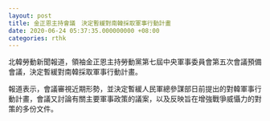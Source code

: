 ```yaml
---
layout: post
title: 金正恩主持會議　決定暫緩對南韓採取軍事行動計畫
date: 2020-06-24 05:37:35.000000000 +08:00
categories: rthk
---
```


北韓勞動新聞報道，領袖金正恩主持勞動黨第七屆中央軍事委員會第五次會議預備會議，決定暫緩對南韓採取軍事行動計畫。

報道表示，會議審視近期形勢，並決定暫緩人民軍總參謀部日前提出的對韓軍事行動計畫，會議又討論有關主要軍事政策的議案，以及反映旨在增強戰爭威懾力的對策的多份文件。
